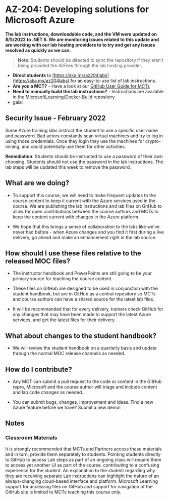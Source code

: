 # AZ-204: Developing solutions for Microsoft Azure

**The lab instructions, downloadable code, and the VM were updated on 8/5/2022 to .NET 6. We are monitoring issues related to this update and are working with our lab hosting providers to to try and get any issues resolved as quickly as we can.**

> **Note**: Students should be directed to sync the repository if they aren't being provided the AllFiles through the lab hosting provider. 

- **Direct students** to [https://aka.ms/az204labs](https://aka.ms/az204labs) for an easy-to-use list of lab instructions.
- **Are you a MCT?** - Have a look at our [GitHub User Guide for MCTs](https://microsoftlearning.github.io/MCT-User-Guide/)
- **Need to manually build the lab instructions?** - Instructions are available in the [MicrosoftLearning/Docker-Build](https://github.com/MicrosoftLearning/Docker-Build) repository
- galal

## Security Issue - February 2022

Some Azure training labs instruct the student to use a specific user name and password. Bad actors constantly scan virtual machines and try to log in using those credentials.
Once they login they use the machines for crypto-mining, and could potentially use them for other activities.

**Remediation**: Students should be instructed to use a password of their own choosing. Students should not use the password in the lab instructions. The lab steps will be updated this week to remove the password. 

## What are we doing?

- To support this course, we will need to make frequent updates to the course content to keep it current with the Azure services used in the course.  We are publishing the lab instructions and lab files on GitHub to allow for open contributions between the course authors and MCTs to keep the content current with changes in the Azure platform.

- We hope that this brings a sense of collaboration to the labs like we've never had before - when Azure changes and you find it first during a live delivery, go ahead and make an enhancement right in the lab source. 

## How should I use these files relative to the released MOC files?

- The instructor handbook and PowerPoints are still going to be your primary source for teaching the course content.

- These files on GitHub are designed to be used in conjunction with the student handbook, but are in GitHub as a central repository so MCTs and course authors can have a shared source for the latest lab files.

- It will be recommended that for every delivery, trainers check GitHub for any changes that may have been made to support the latest Azure services, and get the latest files for their delivery.

## What about changes to the student handbook?

- We will review the student handbook on a quarterly basis and update through the normal MOC release channels as needed.

## How do I contribute?

- Any MCT can submit a pull request to the code or content in the GitHub repro, Microsoft and the course author will triage and include content and lab code changes as needed.

- You can submit bugs, changes, improvement and ideas.  Find a new Azure feature before we have?  Submit a new demo!

## Notes

### Classroom Materials

It is strongly recommended that MCTs and Partners access these materials and in turn, provide them separately to students.  Pointing students directly to GitHub to access Lab steps as part of an ongoing class will require them to access yet another UI as part of the course, contributing to a confusing experience for the student. An explanation to the student regarding why they are receiving separate Lab instructions can highlight the nature of an always-changing cloud-based interface and platform. Microsoft Learning support for accessing files on GitHub and support for navigation of the GitHub site is limited to MCTs teaching this course only.
